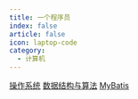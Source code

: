 ```yaml
---
title: 一个程序员
index: false
article: false
icon: laptop-code
category:
  - 计算机
---
```


[操作系统](./os/readme.md)
[数据结构与算法](./coding/readme.md)
[MyBatis](./mybatis/readme.md)

